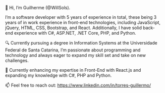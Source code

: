 👋 Hi, I’m Guilherme (@WillSols).

I’m a software developer with 5 years of experience in total, these being 3 years of in work experience in front-end technologies, including JavaScript, jQuery, HTML, CSS, Bootstrap, and React. Additionally, I have solid back-end experience with C#, ASP.NET, .NET Core, PHP, and Python.

🔍 Currently pursuing a degree in Information Systems at the Universidade Federal de Santa Catarina, I’m passionate about programming and technology and always eager to expand my skill set and take on new challenges.

🌱 Currently enhancing my expertise in Front-End with React.js and expanding my knowledge with C#, PHP and Python.

📫 Feel free to reach out: https://www.linkedin.com/in/torres-guillermo/

<!---
WillSols/WillSols is a ✨ special ✨ repository because its `README.md` (this file) appears on your GitHub profile.
You can click the Preview link to take a look at your changes.
--->
